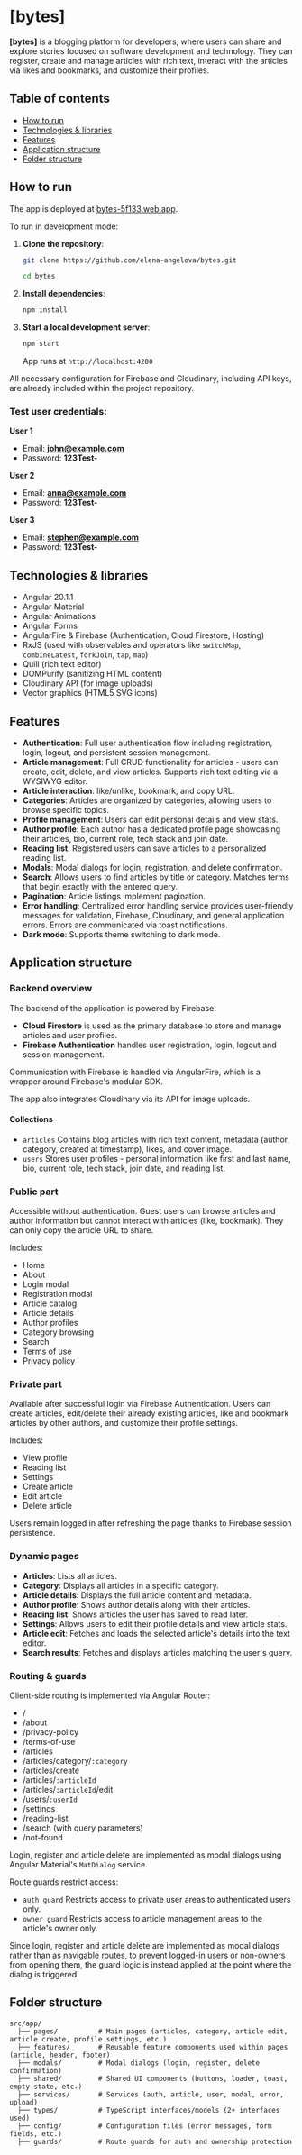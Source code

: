 # [bytes]

**[bytes]** is a blogging platform for developers, where users can share and explore stories focused on software development and technology. They can register, create and manage articles with rich text, interact with the articles via likes and bookmarks, and customize their profiles.

## Table of contents

- [How to run](#how-to-run)
- [Technologies & libraries](#technologies--libraries)
- [Features](#features)
- [Application structure](#application-structure)
- [Folder structure](#folder-structure)

## How to run

The app is deployed at [bytes-5f133.web.app](https://bytes-5f133.web.app).

To run in development mode:

1. **Clone the repository**:

   ```bash
   git clone https://github.com/elena-angelova/bytes.git
   ```

   ```bash
   cd bytes
   ```

2. **Install dependencies**:

   ```bash
   npm install
   ```

3. **Start a local development server**:
   ```bash
   npm start
   ```
   App runs at `http://localhost:4200`

All necessary configuration for Firebase and Cloudinary, including API keys, are already included within the project repository.

### Test user credentials:

**User 1**

- Email: **john@example.com**
- Password: **123Test-**

**User 2**

- Email: **anna@example.com**
- Password: **123Test-**

**User 3**

- Email: **stephen@example.com**
- Password: **123Test-**

## Technologies & libraries

- Angular 20.1.1
- Angular Material
- Angular Animations
- Angular Forms
- AngularFire & Firebase (Authentication, Cloud Firestore, Hosting)
- RxJS (used with observables and operators like `switchMap`, `combineLatest`, `forkJoin`, `tap`, `map`)
- Quill (rich text editor)
- DOMPurify (sanitizing HTML content)
- Cloudinary API (for image uploads)
- Vector graphics (HTML5 SVG icons)

## Features

- **Authentication**: Full user authentication flow including registration, login, logout, and persistent session management.
- **Article management**: Full CRUD functionality for articles - users can create, edit, delete, and view articles. Supports rich text editing via a WYSIWYG editor.
- **Article interaction**: like/unlike, bookmark, and copy URL.
- **Categories**: Articles are organized by categories, allowing users to browse specific topics.
- **Profile management**: Users can edit personal details and view stats.
- **Author profile**: Each author has a dedicated profile page showcasing their articles, bio, current role, tech stack and join date.
- **Reading list**: Registered users can save articles to a personalized reading list.
- **Modals**: Modal dialogs for login, registration, and delete confirmation.
- **Search**: Allows users to find articles by title or category. Matches terms that begin exactly with the entered query.
- **Pagination**: Article listings implement pagination.
- **Error handling**: Centralized error handling service provides user-friendly messages for validation, Firebase, Cloudinary, and general application errors. Errors are communicated via toast notifications.
- **Dark mode**: Supports theme switching to dark mode.

## Application structure

### Backend overview

The backend of the application is powered by Firebase:

- **Cloud Firestore** is used as the primary database to store and manage articles and user profiles.
- **Firebase Authentication** handles user registration, login, logout and session management.

Communication with Firebase is handled via AngularFire, which is a wrapper around Firebase's modular SDK.

The app also integrates Cloudinary via its API for image uploads.

#### Collections

- `articles` Contains blog articles with rich text content, metadata (author, category, created at timestamp), likes, and cover image.
- `users` Stores user profiles - personal information like first and last name, bio, current role, tech stack, join date, and reading list.

### Public part

Accessible without authentication. Guest users can browse articles and author information but cannot interact with articles (like, bookmark). They can only copy the article URL to share.

Includes:

- Home
- About
- Login modal
- Registration modal
- Article catalog
- Article details
- Author profiles
- Category browsing
- Search
- Terms of use
- Privacy policy

### Private part

Available after successful login via Firebase Authentication. Users can create articles, edit/delete their already existing articles, like and bookmark articles by other authors, and customize their profile settings.

Includes:

- View profile
- Reading list
- Settings
- Create article
- Edit article
- Delete article

Users remain logged in after refreshing the page thanks to Firebase session persistence.

### Dynamic pages

- **Articles**: Lists all articles.
- **Category**: Displays all articles in a specific category.
- **Article details**: Displays the full article content and metadata.
- **Author profile**: Shows author details along with their articles.
- **Reading list**: Shows articles the user has saved to read later.
- **Settings**: Allows users to edit their profile details and view article stats.
- **Article edit**: Fetches and loads the selected article's details into the text editor.
- **Search results**: Fetches and displays articles matching the user's query.

### Routing & guards

Client-side routing is implemented via Angular Router:

- /
- /about
- /privacy-policy
- /terms-of-use
- /articles
- /articles/category/`:category`
- /articles/create
- /articles/`:articleId`
- /articles/`:articleId`/edit
- /users/`:userId`
- /settings
- /reading-list
- /search (with query parameters)
- /not-found

Login, register and article delete are implemented as modal dialogs using Angular Material's `MatDialog` service.

Route guards restrict access:

- `auth guard` Restricts access to private user areas to authenticated users only.
- `owner guard` Restricts access to article management areas to the article's owner only.

Since login, register and article delete are implemented as modal dialogs rather than as navigable routes, to prevent logged-in users or non-owners from opening them, the guard logic is instead applied at the point where the dialog is triggered.

## Folder structure

```
src/app/
  ├── pages/          # Main pages (articles, category, article edit, article create, profile settings, etc.)
  ├── features/       # Reusable feature components used within pages (article, header, footer)
  ├── modals/         # Modal dialogs (login, register, delete confirmation)
  ├── shared/         # Shared UI components (buttons, loader, toast, empty state, etc.)
  ├── services/       # Services (auth, article, user, modal, error, upload)
  ├── types/          # TypeScript interfaces/models (2+ interfaces used)
  ├── config/         # Configuration files (error messages, form fields, etc.)
  ├── guards/         # Route guards for auth and ownership protection
```
